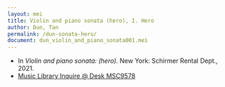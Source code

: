 ```yaml
---
layout: mei
title: Violin and piano sonata (hero), I. Hero
author: Dun, Tan
permalink: /dun-sonata-hero/
document: dun_violin_and_piano_sonata001.mei
---
```


- In *Violin and piano sonata: (hero).* New York: Schirmer Rental Dept., 2021.
- <a href="https://tufts.primo.exlibrisgroup.com/permalink/01TUN_INST/1kc9gia/alma991018616770203851" target="_blank">Music Library Inquire @ Desk MSC9578</a>
